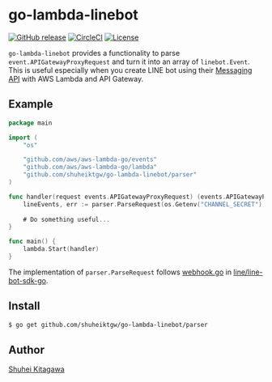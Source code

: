 go-lambda-linebot
====
[![GitHub release](http://img.shields.io/github/release/shuheiktgw/go-lambda-linebot.svg?style=flat-square)](release)
[![CircleCI](https://circleci.com/gh/shuheiktgw/go-lambda-linebot.svg?style=svg)](https://circleci.com/gh/shuheiktgw/go-lambda-linebot)
[![License](https://img.shields.io/badge/License-Apache%202.0-blue.svg)](https://opensource.org/licenses/Apache-2.0)

`go-lambda-linebot` provides a functionality to parse `event.APIGatewayProxyRequest` and turn it into an array of `linebot.Event`. This is useful especially when you create LINE bot using their [Messaging API](https://developers.line.me/ja/services/messaging-api/) with AWS Lambda and API Gateway. 

## Example

``` go
package main

import (
	"os"

	"github.com/aws/aws-lambda-go/events"
	"github.com/aws/aws-lambda-go/lambda"
	"github.com/shuheiktgw/go-lambda-linebot/parser"
)

func handler(request events.APIGatewayProxyRequest) (events.APIGatewayProxyResponse, error) {
	lineEvents, err := parser.ParseRequest(os.Getenv("CHANNEL_SECRET"), &request)
	
	# Do something useful...
}

func main() {
	lambda.Start(handler)
}
```

The implementation of `parser.ParseRequest` follows [webhook.go](https://github.com/line/line-bot-sdk-go/blob/master/linebot/webhook.go)  in [line/line-bot-sdk-go](https://github.com/line/line-bot-sdk-go).

## Install

``` bash
$ go get github.com/shuheiktgw/go-lambda-linebot/parser
```

## Author
[Shuhei Kitagawa](https://github.com/shuheiktgw)